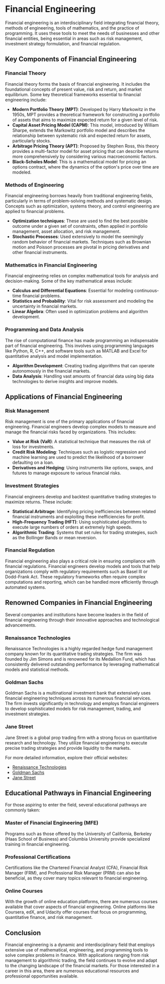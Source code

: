 # Financial Engineering

Financial engineering is an interdisciplinary field integrating financial theory, methods of engineering, tools of mathematics, and the practice of programming. It uses these tools to meet the needs of businesses and other financial entities, being essential in areas such as risk management, investment strategy formulation, and financial regulation.

## Key Components of Financial Engineering

### Financial Theory

Financial theory forms the basis of financial engineering. It includes the foundational concepts of present value, risk and return, and market equilibrium. Some key theoretical frameworks essential to financial engineering include:

- **Modern Portfolio Theory (MPT)**: Developed by Harry Markowitz in the 1950s, MPT provides a theoretical framework for constructing a portfolio of assets that aims to maximize expected return for a given level of risk.
- **Capital Asset Pricing Model (CAPM)**: This model, introduced by William Sharpe, extends the Markowitz portfolio model and describes the relationship between systematic risk and expected return for assets, particularly stocks.
- **Arbitrage Pricing Theory (APT)**: Proposed by Stephen Ross, this theory provides a multi-factor model for asset pricing that can describe returns more comprehensively by considering various macroeconomic factors.
- **Black-Scholes Model**: This is a mathematical model for pricing an options contract, where the dynamics of the option's price over time are modeled.

### Methods of Engineering

Financial engineering borrows heavily from traditional engineering fields, particularly in terms of problem-solving methods and systematic design. Concepts such as optimization, systems theory, and control engineering are applied to financial problems.

- **Optimization techniques**: These are used to find the best possible outcome under a given set of constraints, often applied in portfolio management, asset allocation, and risk management.
- **Stochastic Processes**: Used extensively to model the seemingly random behavior of financial markets. Techniques such as Brownian motion and Poisson processes are pivotal in pricing derivatives and other financial instruments.

### Mathematics in Financial Engineering

Financial engineering relies on complex mathematical tools for analysis and decision-making. Some of the key mathematical areas include:

- **Calculus and Differential Equations**: Essential for modeling continuous-time financial problems.
- **Statistics and Probability**: Vital for risk assessment and modeling the uncertainty in financial markets.
- **Linear Algebra**: Often used in optimization problems and algorithm development.

### Programming and Data Analysis

The rise of computational finance has made programming an indispensable part of financial engineering. This involves using programming languages like Python, R, C++, and software tools such as MATLAB and Excel for quantitative analysis and model implementation.

- **Algorithm Development**: Creating trading algorithms that can operate autonomously in the financial markets.
- **Data Analysis**: Handling vast amounts of financial data using big data technologies to derive insights and improve models.

## Applications of Financial Engineering

### Risk Management

Risk management is one of the primary applications of financial engineering. Financial engineers develop complex models to measure and manage the financial risks faced by organizations. This includes:

- **Value at Risk (VaR)**: A statistical technique that measures the risk of loss for investments.
- **Credit Risk Modeling**: Techniques such as logistic regression and machine learning are used to predict the likelihood of a borrower defaulting on a loan.
- **Derivatives and Hedging**: Using instruments like options, swaps, and futures to manage exposure to various financial risks.

### Investment Strategies

Financial engineers develop and backtest quantitative trading strategies to maximize returns. These include:

- **Statistical Arbitrage**: Identifying pricing inefficiencies between related financial instruments and exploiting these inefficiencies for profit.
- **High-Frequency Trading (HFT)**: Using sophisticated algorithms to execute large numbers of orders at extremely high speeds.
- **Algorithmic Trading**: Systems that set rules for trading strategies, such as the Bollinger Bands or mean reversion.

### Financial Regulation

Financial engineering also plays a critical role in ensuring compliance with financial regulations. Financial engineers develop models and tools that help organizations comply with regulatory requirements such as Basel III or Dodd-Frank Act. These regulatory frameworks often require complex computations and reporting, which can be handled more efficiently through automated systems.

## Renowned Companies in Financial Engineering

Several companies and institutions have become leaders in the field of financial engineering through their innovative approaches and technological advancements.

### Renaissance Technologies

Renaissance Technologies is a highly regarded hedge fund management company known for its quantitative trading strategies. The firm was founded by Jim Simons and is renowned for its Medallion Fund, which has consistently delivered outstanding performance by leveraging mathematical models and statistical methods.

### Goldman Sachs

Goldman Sachs is a multinational investment bank that extensively uses financial engineering techniques across its numerous financial services. The firm invests significantly in technology and employs financial engineers to develop sophisticated models for risk management, trading, and investment strategies.

### Jane Street

Jane Street is a global prop trading firm with a strong focus on quantitative research and technology. They utilize financial engineering to execute precise trading strategies and provide liquidity to the markets.

For more detailed information, explore their official websites:
- [Renaissance Technologies](https://www.rentec.com/)
- [Goldman Sachs](https://www.goldmansachs.com/)
- [Jane Street](https://www.janestreet.com/)

## Educational Pathways in Financial Engineering

For those aspiring to enter the field, several educational pathways are commonly taken:

### Master of Financial Engineering (MFE)

Programs such as those offered by the University of California, Berkeley (Haas School of Business) and Columbia University provide specialized training in financial engineering.

### Professional Certifications

Certifications like the Chartered Financial Analyst (CFA), Financial Risk Manager (FRM), and Professional Risk Manager (PRM) can also be beneficial, as they cover many topics relevant to financial engineering.

### Online Courses

With the growth of online education platforms, there are numerous courses available that cover aspects of financial engineering. Online platforms like Coursera, edX, and Udacity offer courses that focus on programming, quantitative finance, and risk management.

## Conclusion

Financial engineering is a dynamic and interdisciplinary field that employs extensive use of mathematical, engineering, and programming tools to solve complex problems in finance. With applications ranging from risk management to algorithmic trading, the field continues to evolve and adapt to the changing landscape of the financial markets. For those interested in a career in this area, there are numerous educational resources and professional opportunities available.
